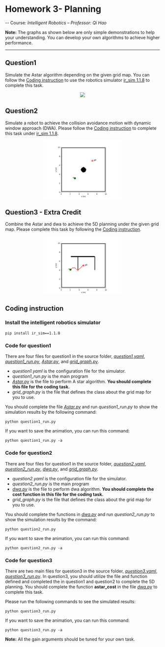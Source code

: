# Homework 3- Planning

-- Course: *Intelligent Robotics – Professor: Qi Hao*

**Note:** The graphs as shown below are only simple demonstrations to help your understanding. You can develop your own algorithms to achieve higher performance.

-----

## Question1 

Simulate the Astar algorithm depending on the given grid map. You can follow the [Coding instruction](#jump) to use the robotics simulator [ir_sim 1.1.8](https://github.com/hanruihua/ir_sim) to complete this task. 

<div align=center> <img src=animation/astar.gif width=50%/> </div>

## Question2 

Simulate a robot to achieve the collision avoidance motion with dynamic window approach (DWA). Please follow the [Coding instruction](#jump) to complete this task under [ir_sim 1.1.8](https://github.com/hanruihua/ir_sim). 

<div align=center> <img src=animation/dwa.gif width=50%/> </div>

## Question3 - Extra Credit

Combine the Astar and dwa to achieve the 5D planning under the given grid map. Please complete this task by following the [Coding instruction](#jump). 

<div align=center> <img src=animation/astar_dwa.gif width=50%/> </div>

## <span id="jump">Coding instruction</span>

### Install the intelligent robotics simulator

```
pip install ir_sim==1.1.8
```

### Code for question1

There are four files for question1 in the source folder, *[question1.yaml](source/question1.yaml)*, *[question1_run.py](source/question1_run.py)*, *[Astar.py](source/Astar.py)*, and *[grid_graph.py](source/grid_graph.py)*.

- *question1.yaml* is the configuration file for the simulator.
- *question1_run.py* is the main program
- *[Astar.py](source/Astar.py)* is the file to perform A star algorithm. **You should complete this file for the coding task.**
- *grid_graph.py* is the file that defines the class about the grid map for you to use. 

You should complete the file *[Astar.py](source/Astar.py)* and run *question1_run.py* to show the simulation results by the following command:

```
python question1_run.py
```

If you want to save the animation, you can run this command:

```
python question1_run.py -a
```

### Code for question2

There are four files for question1 in the source folder, *[question2.yaml](source/question2.yaml)*, *[question2_run.py](source/question2_run.py)*, *[dwa.py](source/dwa.py)*, and *[grid_graph.py](source/grid_graph.py)*.

- *question2.yaml* is the configuration file for the simulator.
- *question2_run.py* is the main program
- *[dwa.py](source/dwa.py)* is the file to perform dwa algorithm. **You should complete the cost function in this file for the coding task.**
- *grid_graph.py* is the file that defines the class about the grid map for you to use. 

You should complete the functions in *[dwa.py](source/dwa.py)* and run *question2_run.py* to show the simulation results by the command:

```
python question2_run.py
```

If you want to save the animation, you can run this command:

```
python question2_run.py -a
```

### Code for question3

There are two main files for question3 in the source folder, *[question3.yaml](source/question3.yaml)*, *[question3_run.py](source/question3_run.py)*. In question3, you should utilize the file and function defined and completed the in question1 and question2 to complete the 5D planning. You should complete the function **astar_cost** in the file *[dwa.py](source/dwa.py)* to complete this task.

Please run the following commands to see the simulated results:

```
python question3_run.py
```

If you want to save the animation, you can run this command:

```
python question3_run.py -a
```

**Note:** All the gain arguments should be tuned for your own task.






